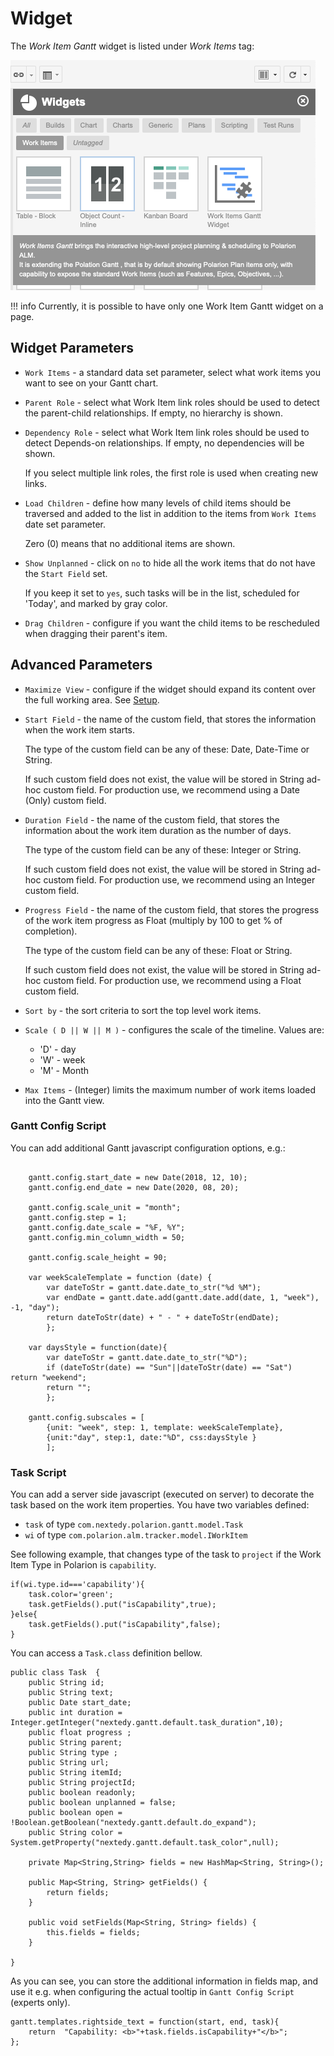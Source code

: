 # Widget

The *Work Item Gantt* widget is listed under  *Work Items* tag:

![Gantt](img/gantt-widget-add.png)

!!! info
    Currently, it is possible to have only one Work Item Gantt widget on a page.

## Widget Parameters 

* `Work Items` - a standard data set parameter, select what work items you want to see on your Gantt chart.

* `Parent Role` - select what Work Item link roles should be used to detect the parent-child relationships. If empty, no hierarchy is shown.

* `Dependency Role` - select what Work Item link roles should be used to detect Depends-on relationships. If empty, no dependencies will be shown. 

    If you select multiple link roles, the first role is used when creating new links.

* `Load Children` - define how many levels of child items should be traversed and added to the list in addition to the items from `Work Items` date set parameter. 
    
    Zero (0) means that no additional items are shown.

* `Show Unplanned` - click on `no` to hide all the work items that do not have the `Start Field` set. 

    If you keep it set to `yes`, such tasks will be in the list, scheduled for 'Today', and marked by gray color. 

* `Drag Children` -  configure if you want the child items to be rescheduled when dragging their parent's item.


## Advanced Parameters

* `Maximize View` -  configure if the widget should expand its content over the full working area. See [Setup](../setup/).

* `Start Field` -  the name of the custom field, that stores the information when the work item starts. 

	The type of the custom field can be any of these: Date, Date-Time or String. 
	
	If such custom field does not exist, the value will be stored in String ad-hoc custom field. For production use, we recommend using a Date (Only) custom field.

* `Duration Field` -  the name of the custom field, that stores the information about the work item duration as the number of days. 

	The type of the custom field can be any of these: Integer or String.  
	
	If such custom field does not exist, the value will be stored in String ad-hoc custom field. For production use, we recommend using an Integer custom field.

* `Progress Field` - the name of the custom field, that stores the progress of the work item progress as Float (multiply by 100 to get % of completion). 

	The type of the custom field can be any of these: Float or String.  
	
	If such custom field does not exist, the value will be stored in String ad-hoc custom field. For production use, we recommend using a Float custom field.

* `Sort by` -  the sort criteria to sort the top level work items.

* `Scale ( D || W || M )` -  configures the scale of the timeline.   Values are: 
    + 'D' - day
    + 'W' - week
    + 'M' - Month

* `Max Items` -  (Integer) limits the maximum number of work items loaded into the Gantt view.

### Gantt Config Script

You can add additional Gantt javascript configuration options, e.g.:

``` 

    gantt.config.start_date = new Date(2018, 12, 10);
    gantt.config.end_date = new Date(2020, 08, 20);

    gantt.config.scale_unit = "month";
    gantt.config.step = 1;
    gantt.config.date_scale = "%F, %Y";
    gantt.config.min_column_width = 50;

    gantt.config.scale_height = 90;

    var weekScaleTemplate = function (date) {
        var dateToStr = gantt.date.date_to_str("%d %M");
        var endDate = gantt.date.add(gantt.date.add(date, 1, "week"), -1, "day");
        return dateToStr(date) + " - " + dateToStr(endDate);
        };

    var daysStyle = function(date){
        var dateToStr = gantt.date.date_to_str("%D");
        if (dateToStr(date) == "Sun"||dateToStr(date) == "Sat")  return "weekend";
        return "";
        };

    gantt.config.subscales = [
        {unit: "week", step: 1, template: weekScaleTemplate},
        {unit:"day", step:1, date:"%D", css:daysStyle }
        ];
```
### Task Script 
You can add a server side  javascript (executed on server) to decorate the task based on the work item properties.
You have two variables defined:

*  `task` of type `com.nextedy.polarion.gantt.model.Task`
*  `wi` of type `com.polarion.alm.tracker.model.IWorkItem` 

See following example, that changes type of the task to `project` if the Work Item Type in Polarion is `capability`. 

```
if(wi.type.id==='capability'){
    task.color='green';
    task.getFields().put("isCapability",true);
}else{
    task.getFields().put("isCapability",false);
}
```

You can access a `Task.class` definition bellow. 

```
public class Task  {
    public String id;
    public String text;
    public Date start_date;
    public int duration = Integer.getInteger("nextedy.gantt.default.task_duration",10);
    public float progress ;
    public String parent;
    public String type ;	
    public String url;
    public String itemId;
    public String projectId;
    public boolean readonly;
    public boolean unplanned = false;
    public boolean open = !Boolean.getBoolean("nextedy.gantt.default.do_expand");
    public String color = System.getProperty("nextedy.gantt.default.task_color",null);
    
    private Map<String,String> fields = new HashMap<String, String>();

	public Map<String, String> getFields() {
		return fields;
	}

	public void setFields(Map<String, String> fields) {
		this.fields = fields;
	}
    
}
```

As you can see, you can store the additional information in fields map, and use it e.g. when configuring the actual tooltip in `Gantt Config Script` (experts only).

```
gantt.templates.rightside_text = function(start, end, task){
    return  "Capability: <b>"+task.fields.isCapability+"</b>";
};
```